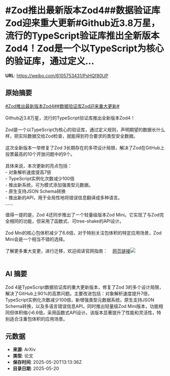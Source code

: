 # #Zod推出最新版本Zod4##数据验证库Zod迎来重大更新#Github近3.8万星，流行的TypeScript验证库推出全新版本Zod4！Zod是一个以TypeScript为核心的验证库，通过定义...

**URL**: https://weibo.com/6105753431/PsHQf80UP

## 原始摘要

<a href="https://m.weibo.cn/search?containerid=231522type%3D1%26t%3D10%26q%3D%23Zod%E6%8E%A8%E5%87%BA%E6%9C%80%E6%96%B0%E7%89%88%E6%9C%ACZod4%23&amp;extparam=%23Zod%E6%8E%A8%E5%87%BA%E6%9C%80%E6%96%B0%E7%89%88%E6%9C%ACZod4%23" data-hide=""><span class="surl-text">#Zod推出最新版本Zod4#</span></a><a href="https://m.weibo.cn/search?containerid=231522type%3D1%26t%3D10%26q%3D%23%E6%95%B0%E6%8D%AE%E9%AA%8C%E8%AF%81%E5%BA%93Zod%E8%BF%8E%E6%9D%A5%E9%87%8D%E5%A4%A7%E6%9B%B4%E6%96%B0%23&amp;extparam=%23%E6%95%B0%E6%8D%AE%E9%AA%8C%E8%AF%81%E5%BA%93Zod%E8%BF%8E%E6%9D%A5%E9%87%8D%E5%A4%A7%E6%9B%B4%E6%96%B0%23" data-hide=""><span class="surl-text">#数据验证库Zod迎来重大更新#</span></a><br><br>Github近3.8万星，流行的TypeScript验证库推出全新版本Zod4！<br><br>Zod是一个以TypeScript为核心的验证库，通过定义规则，声明期望的数据长什么样，把实际数据交给Zod检查，就能得到符合要求的类型安全数据。<br><br>这次全新版本一举修复了Zod 3长期存在的多项设计局限，解决了Zod在GitHub上投票最高的10个开放问题中的9个。<br><br>具体来说，本次更新的亮点包括：<br>- 对象解析速度提高7倍<br>- TypeScript实例化次数减少100倍<br>- 推出新系统，可为模式添加强类型元数据。<br>- 原生支持JSON Schema转换<br>- 推出新的API，用于全局性地将错误信息翻译成多种语言。<br>……<br><br>值得一提的是，Zod 4还同步推出了一个轻量级版本Zod Mini。它实现了与Zod完全相同的功能，但采用了函数式、可tree-shake的API设计。<br><br>Zod Mni的核心包体积减少了6.6倍，对于特别关注包体积的特定应用场景，Zod Mini会是一个相当不错的选择。<br><br>了解更多重大变更，进行迁移，欢迎阅读官网指南：<a href="https://weibo.cn/sinaurl?u=https%3A%2F%2Fzod.dev%2Fv4" data-hide=""><span class="url-icon"><img style="width: 1rem;height: 1rem" src="https://h5.sinaimg.cn/upload/2015/09/25/3/timeline_card_small_web_default.png" referrerpolicy="no-referrer"></span><span class="surl-text">网页链接</span></a><img style="" src="https://tvax2.sinaimg.cn/large/006Fd7o3gy1i1m1mbkm2mj30zk0q178s.jpg" referrerpolicy="no-referrer"><br><br>

## AI 摘要

Zod 4是TypeScript数据验证库的重大更新版本，修复了Zod 3的多个设计局限，解决了GitHub上90%的高票问题。主要改进包括：对象解析速度提升7倍，TypeScript实例化次数减少100倍，新增强类型元数据系统，原生支持JSON Schema转换，以及多语言错误信息API。同时推出轻量级Zod Mini版本，功能相同但体积缩小6.6倍，采用函数式API设计。该版本显著提升了性能和灵活性，特别适合注重包体积的应用场景。

## 元数据

- **来源**: ArXiv
- **类型**: 论文
- **保存时间**: 2025-05-20T13:13:36Z
- **目录日期**: 2025-05-20
